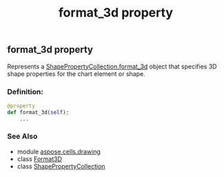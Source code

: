﻿---
title: format_3d property
second_title: Aspose.Cells for Python via .NET API References
description: 
type: docs
weight: 90
url: /aspose.cells.drawing/shapepropertycollection/format_3d/
is_root: false
---

## format_3d property


Represents a [ShapePropertyCollection.format_3d](/cells/python-net/aspose.cells.drawing/shapepropertycollection#format_3d) object that specifies 3D shape properties for the chart element or shape.
### Definition:
```python
@property
def format_3d(self):
    ...
```

### See Also
* module [aspose.cells.drawing](../../)
* class [Format3D](/cells/python-net/aspose.cells.drawing/format3d)
* class [ShapePropertyCollection](/cells/python-net/aspose.cells.drawing/shapepropertycollection)

